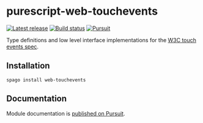 # purescript-web-touchevents

[![Latest release](http://img.shields.io/github/release/purescript-web/purescript-web-touchevents.svg)](https://github.com/purescript-web/purescript-web-touchevents/releases)
[![Build status](https://github.com/purescript/purescript-web-touchevents/workflows/CI/badge.svg?branch=master)](https://github.com/purescript/purescript-web-touchevents/actions?query=workflow%3ACI+branch%3Amaster)
[![Pursuit](https://pursuit.purescript.org/packages/purescript-web-touchevents/badge)](https://pursuit.purescript.org/packages/purescript-web-touchevents)

Type definitions and low level interface implementations for the [W3C touch events spec](https://www.w3.org/TR/touch-events/).

## Installation

```
spago install web-touchevents
```

## Documentation

Module documentation is [published on Pursuit](http://pursuit.purescript.org/packages/purescript-web-touchevents).
